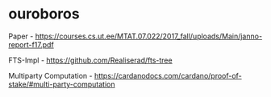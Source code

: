 # ouroboros

Paper - https://courses.cs.ut.ee/MTAT.07.022/2017_fall/uploads/Main/janno-report-f17.pdf

FTS-Impl - https://github.com/Realiserad/fts-tree

Multiparty Computation - https://cardanodocs.com/cardano/proof-of-stake/#multi-party-computation
